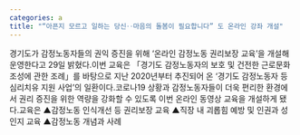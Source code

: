 ```yaml
---
categories: a
title: "“아픈지 모르고 일하는 당신‥마음의 돌봄이 필요합니다” 도 온라인 강좌 개설"
---
```

경기도가 감정노동자들의 권익 증진을 위해 ‘온라인 감정노동 권리보장 교육’을 개설해 운영한다고 29일 밝혔다.이번 교육은 「경기도 감정노동자의 보호 및 건전한 근로문화 조성에 관한 조례」를 바탕으로 지난 2020년부터 추진되어 온 ‘경기도 감정노동자 등 심리치유 지원 사업’의 일환이다.코로나19 상황과 감정노동자들이 더욱 편리한 환경에서 권리 증진을 위한 역량을 강화할 수 있도록 이번 온라인 동영상 교육을 개설하게 됐다.교육은 ▲감정노동 인식개선 등 권리보장 교육 ▲직장 내 괴롭힘 예방 및 인권과 성인지 교육 ▲감정노동 개념과 사례